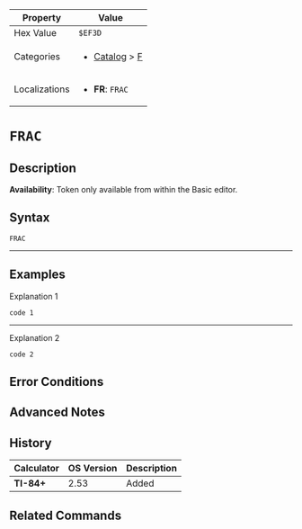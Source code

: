 | Property      | Value |
|---------------|-------|
| Hex Value     | `$EF3D`|
| Categories    | <ul><li>[Catalog](<../categories/Catalog.md>) > [F](<../categories/Catalog.md#F>)</li></ul> |
| Localizations | <ul><li><b>FR</b>: `FRAC`</li></ul> |

# `FRAC`

## Description



<b>Availability</b>: Token only available from within the Basic editor.

## Syntax
`FRAC`

<hr>

## Examples

Explanation 1
```ti-basic
code 1
```
---
Explanation 2
```ti-basic
code 2
```

## Error Conditions


## Advanced Notes


## History
| Calculator | OS Version | Description |
|------------|------------|-------------|
| <b>TI-84+</b> | 2.53 | Added

## Related Commands

    